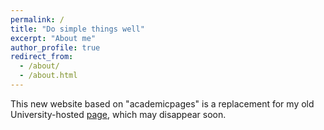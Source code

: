 ```yaml
---
permalink: /
title: "Do simple things well"
excerpt: "About me"
author_profile: true
redirect_from: 
  - /about/
  - /about.html
---
```


This new website based on "academicpages" is a replacement for my old University-hosted [page][sector42], which may disappear soon.

[sector42]: http://publish.illinois.edu/yubo-paul-yang
